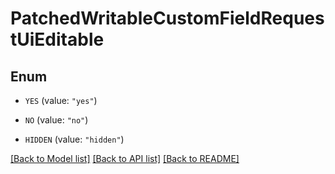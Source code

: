# PatchedWritableCustomFieldRequestUiEditable

## Enum


* `YES` (value: `"yes"`)

* `NO` (value: `"no"`)

* `HIDDEN` (value: `"hidden"`)


[[Back to Model list]](../README.md#documentation-for-models) [[Back to API list]](../README.md#documentation-for-api-endpoints) [[Back to README]](../README.md)


